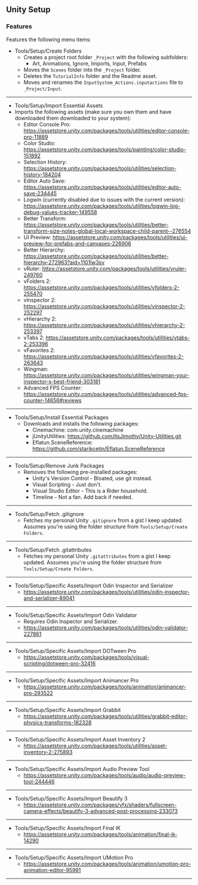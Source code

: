 ## Unity Setup

### Features

Features the following menu items:

- Tools/Setup/Create Folders
    - Creates a project root folder `_Project` with the following subfolders:
        - Art, Animations, Ignore, Imports, Input, Prefabs
    - Moves the `Scenes` folder into the `_Project` folder.
    - Deletes the `TutorialInfo` folder and the Readme asset.
    - Moves and renames the `InputSystem_Actions.inputactions` file to `_Project/Input`.

---

- Tools/Setup/Import Essential Assets
- Imports the following assets (make sure you own them and have downloaded them downloaded to your system):
    - Editor Console Pro: https://assetstore.unity.com/packages/tools/utilities/editor-console-pro-11889
    - Color Studio: https://assetstore.unity.com/packages/tools/painting/color-studio-151892
    - Selection History: https://assetstore.unity.com/packages/tools/utilities/selection-history-184204
    - Editor Auto Save: https://assetstore.unity.com/packages/tools/utilities/editor-auto-save-234445
    - Logwin (currently disabled due to issues with the current version): https://assetstore.unity.com/packages/tools/utilities/logwin-log-debug-values-tracker-149558
    - Better Transform: https://assetstore.unity.com/packages/tools/utilities/better-transform-size-notes-global-local-workspace-child-parent--276554
    - UI Preview: https://assetstore.unity.com/packages/tools/utilities/ui-preview-for-prefabs-and-canvases-226906
    - Better Hierarchy: https://assetstore.unity.com/packages/tools/utilities/better-hierarchy-272963?aid=1101lw3sv
    - vRuler: https://assetstore.unity.com/packages/tools/utilities/vruler-249760
    - vFolders 2: https://assetstore.unity.com/packages/tools/utilities/vfolders-2-255470
    - vInspector 2: https://assetstore.unity.com/packages/tools/utilities/vinspector-2-252297
    - vHierarchy 2: https://assetstore.unity.com/packages/tools/utilities/vhierarchy-2-253397
    - vTabs 2: https://assetstore.unity.com/packages/tools/utilities/vtabs-2-253396
    - vFavorites 2: https://assetstore.unity.com/packages/tools/utilities/vfavorites-2-263643
    - Wingman: https://assetstore.unity.com/packages/tools/utilities/wingman-your-inspector-s-best-friend-303181
    - Advanced FPS Counter: https://assetstore.unity.com/packages/tools/utilities/advanced-fps-counter-14656#reviews

---

- Tools/Setup/Install Essential Packages
    - Downloads and installs the following packages:
        - Cinemachine: com.unity.cinemachine
        - jUnityUtilities: https://github.com/itsJimothy/Unity-Utilities.git
        - Eflatun.SceneReference: https://github.com/starikcetin/Eflatun.SceneReference

---

- Tools/Setup/Remove Junk Packages
    - Removes the following pre-installed packages:
        - Unity's Version Control - Bloated, use git instead.
        - Visual Scripting - Just don't.
        - Visual Studio Editor - This is a Rider household.
        - Timeline - Not a fan. Add back if needed.

---

- Tools/Setup/Fetch .gitignore
    - Fetches my personal Unity `.gitignore` from a gist I keep updated. Assumes you're using the folder structure from
      `Tools/Setup/Create Folders`.

----

- Tools/Setup/Fetch .gitattributes
    - Fetches my personal Unity `.gitattributes` from a gist I keep updated. Assumes you're using the folder structure
      from `Tools/Setup/Create Folders`.

---

- Tools/Setup/Specific Assets/Import Odin Inspector and Serializer
    - https://assetstore.unity.com/packages/tools/utilities/odin-inspector-and-serializer-89041

---

- Tools/Setup/Specific Assets/Import Odin Validator
    - Requires Odin Inspector and Serializer.
    - https://assetstore.unity.com/packages/tools/utilities/odin-validator-227861

---

- Tools/Setup/Specific Assets/Import DOTween Pro
    - https://assetstore.unity.com/packages/tools/visual-scripting/dotween-pro-32416

---

- Tools/Setup/Specific Assets/Import Animancer Pro
    - https://assetstore.unity.com/packages/tools/animation/animancer-pro-293522

---

- Tools/Setup/Specific Assets/Import Grabbit
    - https://assetstore.unity.com/packages/tools/utilities/grabbit-editor-physics-transforms-182328

---

- Tools/Setup/Specific Assets/Import Asset Inventory 2
    - https://assetstore.unity.com/packages/tools/utilities/asset-inventory-2-275893

---

- Tools/Setup/Specific Assets/Import Audio Preview Tool
    - https://assetstore.unity.com/packages/tools/audio/audio-preview-tool-244446

---

- Tools/Setup/Specific Assets/Import Beautify 3
    - https://assetstore.unity.com/packages/vfx/shaders/fullscreen-camera-effects/beautify-3-advanced-post-processing-233073

---

- Tools/Setup/Specific Assets/Import Final IK
    - https://assetstore.unity.com/packages/tools/animation/final-ik-14290

---

- Tools/Setup/Specific Assets/Import UMotion Pro
    - https://assetstore.unity.com/packages/tools/animation/umotion-pro-animation-editor-95991

---